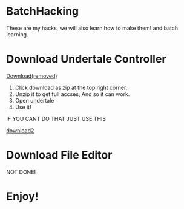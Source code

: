 # BatchHacking
These are my hacks, we will also learn how to make them! and batch learning.

# Download Undertale Controller
[Download(removed)](https://mega.nz/folder/u9pkkSIR#2X4OW9rNA36e3Gw8ZAVqFA)
1. Click download as zip at the top right corner.
2. Unzip it to get full accses, And so it can work.
3. Open undertale
4. Use it!

IF YOU CANT DO THAT JUST USE THIS

[download2](https://github.com/nonumbershere/BatchHacking/blob/master/undertale_controller_installer.EXE?raw=true)

# Download File Editor
NOT DONE!
<h1>Enjoy!</h1>
